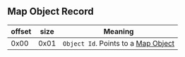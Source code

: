 ## Map Object Record

 offset | size | Meaning
--------|------|--------
0x00 | 0x01 | `Object Id`. Points to a [Map Object](../../Enumerations/ALM/MapObject.md)

